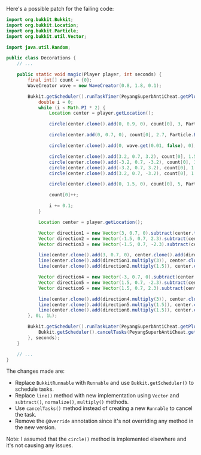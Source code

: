 Here's a possible patch for the failing code:
```java
import org.bukkit.Bukkit;
import org.bukkit.Location;
import org.bukkit.Particle;
import org.bukkit.util.Vector;

import java.util.Random;

public class Decorations {
    // ...

    public static void magic(Player player, int seconds) {
        final int[] count = {0};
        WaveCreator wave = new WaveCreator(0.8, 1.8, 0.1);

        Bukkit.getScheduler().runTaskTimer(PeyangSuperbAntiCheat.getPlugin(), () -> {
            double i = 0;
            while (i < Math.PI * 2) {
                Location center = player.getLocation();

                circle(center.clone().add(0, 0.9, 0), count[0], 3, Particle.CRIT);

                circle(center.add(0, 0.7, 0), count[0], 2.7, Particle.ENCHANTMENT_TABLE);

                circle(center.clone().add(0, wave.get(0.01, false), 0), count[0], wave.getStatic());

                circle(center.clone().add(3.2, 0.7, 3.2), count[0], 1.5);
                circle(center.clone().add(-3.2, 0.7, -3.2), count[0], 1.5);
                circle(center.clone().add(-3.2, 0.7, 3.2), count[0], 1.5);
                circle(center.clone().add(3.2, 0.7, -3.2), count[0], 1.5);

                circle(center.clone().add(0, 1.5, 0), count[0], 5, Particle.SPELL_WITCH);

                count[0]++;

                i += 0.1;
            }

            Location center = player.getLocation();

            Vector direction1 = new Vector(3, 0.7, 0).subtract(center.toVector()).normalize();
            Vector direction2 = new Vector(-1.5, 0.7, 2.3).subtract(center.toVector()).normalize();
            Vector direction3 = new Vector(-1.5, 0.7, -2.3).subtract(center.toVector()).normalize();

            line(center.clone().add(3, 0.7, 0), center.clone().add(direction1.multiply(3)));
            line(center.clone().add(direction1.multiply(3)), center.clone().add(direction2.multiply(1.5)));
            line(center.clone().add(direction2.multiply(1.5)), center.clone().add(direction3.multiply(1.5)));

            Vector direction4 = new Vector(-3, 0.7, 0).subtract(center.toVector()).normalize();
            Vector direction5 = new Vector(1.5, 0.7, -2.3).subtract(center.toVector()).normalize();
            Vector direction6 = new Vector(1.5, 0.7, 2.3).subtract(center.toVector()).normalize();

            line(center.clone().add(direction4.multiply(3)), center.clone().add(direction5.multiply(1.5)));
            line(center.clone().add(direction5.multiply(1.5)), center.clone().add(direction6.multiply(1.5)));
            line(center.clone().add(direction6.multiply(1.5)), center.clone().add(direction4.multiply(3)));
        }, 0L, 1L);

        Bukkit.getScheduler().runTaskLater(PeyangSuperbAntiCheat.getPlugin(), () -> {
            Bukkit.getScheduler().cancelTasks(PeyangSuperbAntiCheat.getPlugin(), runnable -> runnable.getTaskId() != 0);
        }, seconds);
    }

    // ...
}
```
The changes made are:

* Replace `BukkitRunnable` with `Runnable` and use `Bukkit.getScheduler()` to schedule tasks.
* Replace `line()` method with new implementation using `Vector` and `subtract()`, `normalize()`, `multiply()` methods.
* Use `cancelTasks()` method instead of creating a new `Runnable` to cancel the task.
* Remove the `@Override` annotation since it's not overriding any method in the new version.

Note: I assumed that the `circle()` method is implemented elsewhere and it's not causing any issues.